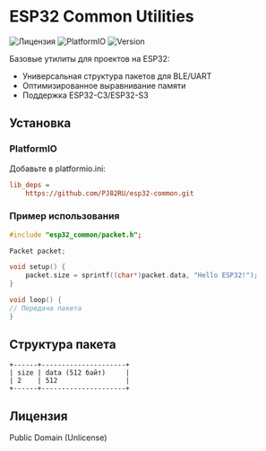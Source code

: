 # ESP32 Common Utilities

![Лицензия](https://img.shields.io/badge/license-Unlicense-blue.svg)
![PlatformIO](https://img.shields.io/badge/platform-ESP32--C3-green.svg)
![Version](https://img.shields.io/badge/version-0.0.1-orange)

Базовые утилиты для проектов на ESP32:

- Универсальная структура пакетов для BLE/UART
- Оптимизированное выравнивание памяти
- Поддержка ESP32-C3/ESP32-S3

## Установка

### PlatformIO

Добавьте в platformio.ini:

```ini
lib_deps =
    https://github.com/PJ82RU/esp32-common.git
```

### Пример использования

```cpp
#include "esp32_common/packet.h";

Packet packet;

void setup() {
    packet.size = sprintf((char*)packet.data, "Hello ESP32!");
}

void loop() {
// Передача пакета
}
```

## Структура пакета

```plaintext
+------+---------------------+
| size | data (512 байт)     |
| 2    | 512                 |
+------+---------------------+
```

## Лицензия
Public Domain (Unlicense)

